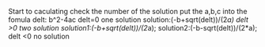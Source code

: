 Start to caculating
check the number of the solution
put the a,b,c into the fomula delt: b^2-4ac
delt=0 
one solution
solution:(-b+sqrt(delt))/(2*a)
delt >0
two solution
solution1:(-b+sqrt(delt))/(2*a);
solution2:(-b-sqrt(delt))/(2*a);
delt <0
no solution